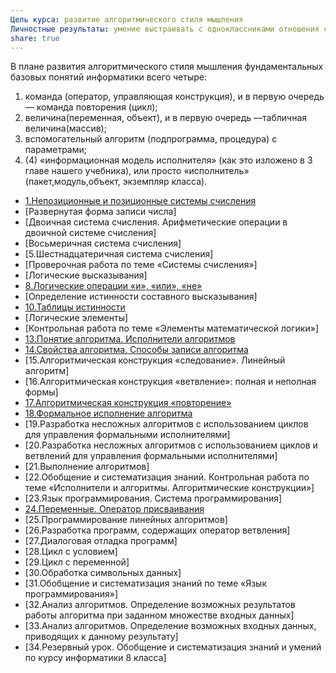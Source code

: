 ```yaml
---
Цель курса: развитие алгоритмического стиля мышления
Личностные результаты: умение выстраивать с одноклассниками отношения сотрудничества
share: true
---
```

В плане развития алгоритмического стиля мышления фундаментальных базовых понятий информатики всего четыре:
1. команда (оператор, управляющая конструкция), и в первую очередь — команда повторения (цикл);
2. величина(переменная, объект), и в первую очередь —табличная величина(массив);
3. вспомогательный алгоритм (подпрограмма, процедура) с параметрами;
4. (4) «информационная модель исполнителя» (как это изложено в 3 главе нашего учебника), или просто «исполнитель» (пакет,модуль,объект, экземпляр класса).

- [1.Непозиционные и позиционные системы счисления](number_systems)
- [Развернутая форма записи числа]
- [Двоичная система счисления. Арифметические операции в двоичной системе счисления]
- [Восьмеричная система счисления]
- [5.Шестнадцатеричная система счисления]
- [Проверочная работа по теме «Системы счисления»]
- [Логические высказывания]
- [8.Логические операции «и», «или», «не»](logical_operations)
- [Определение истинности составного высказывания]
- [10.Таблицы истинности](truth_tables)
- [Логические элементы]
- [Контрольная работа по теме «Элементы математической логики»]
- [13.Понятие алгоритма. Исполнители алгоритмов](algorithm_concept_executors)
- [14.Свойства алгоритма. Способы записи алгоритма](algorithm_properties_write)
- [15.Алгоритмическая конструкция «следование». Линейный алгоритм]
- [16.Алгоритмическая конструкция «ветвление»: полная и неполная формы]
- [17.Алгоритмическая конструкция «повторение»](repetition_algorithmic_construction)
- [18.Формальное исполнение алгоритма](formal_execution)
- [19.Разработка несложных алгоритмов с использованием циклов для управления формальными исполнителями]
- [20.Разработка несложных алгоритмов с использованием циклов и ветвлений для управления формальными исполнителями]
- [21.Выполнение алгоритмов]
- [22.Обобщение и систематизация знаний. Контрольная работа по теме «Исполнители и алгоритмы. Алгоритмические конструкции»]
- [23.Язык программирования. Система программирования]
- [24.Переменные. Оператор присваивания](variables_assignment_operator)
- [25.Программирование линейных алгоритмов]
- [26.Разработка программ, содержащих оператор ветвления]
- [27.Диалоговая отладка программ]
- [28.Цикл с условием]
- [29.Цикл с переменной]
- [30.Обработка символьных данных]
- [31.Обобщение и систематизация знаний по теме «Язык программирования»]
- [32.Анализ алгоритмов. Определение возможных результатов работы алгоритма при заданном множестве входных данных]
- [33.Анализ алгоритмов. Определение возможных входных данных, приводящих к данному результату]
- [34.Резервный урок. Обобщение и систематизация знаний и умений по курсу информатики 8 класса]